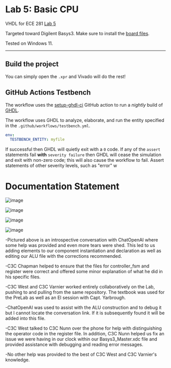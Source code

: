 # Lab 5: Basic CPU

VHDL for ECE 281 [Lab 5](https://usafa-ece.github.io/ece281-book/lab/lab5.html)

Targeted toward Digilent Basys3. Make sure to install the [board files](https://github.com/Xilinx/XilinxBoardStore/tree/2018.2/boards/Digilent/basys3).

Tested on Windows 11.

---

## Build the project

You can simply open the `.xpr` and Vivado will do the rest!

## GitHub Actions Testbench

The workflow uses the [setup-ghdl-ci](https://github.com/ghdl/setup-ghdl-ci) GitHub action
to run a *nightly* build of [GHDL](https://ghdl.github.io/ghdl/).

The workflow uses GHDL to analyze, elaborate, and run the entity specified in the `.github/workflows/testbench.yml`.

```yaml
env:
  TESTBENCH_ENTITY: myfile
```

If successful then GHDL will quietly exit with a `0` code.
If any of the `assert` statements fail **with** `severity failure` then GHDL will cease the simulation and exit with non-zero code; this will also cause the workflow to fail.
Assert statements of other severity levels, such as "error" w



# Documentation Statement

![image](https://github.com/VarnYard/ece281-lab5/assets/142039672/c242516d-a024-41bd-a401-b3050cddeba9)

![image](https://github.com/VarnYard/ece281-lab5/assets/142039672/55afafaf-2c05-4870-86f4-437a175d2720)

![image](https://github.com/VarnYard/ece281-lab5/assets/142039672/1665de1f-7c20-4278-8ced-9a65f71048a5)

![image](https://github.com/VarnYard/ece281-lab5/assets/142039672/3148cdbe-b5a9-4158-a384-d507636493a1)

-Pictured above is an introspective conversation with ChatOpenAI where some help was provided and even more tears were shed. This led to us adding elements to our component instantiation and declaration as well as editing our ALU file with the corrections recommended. 

-C3C Chapman helped to ensure that the files for controller_fsm and register were correct and offered some minor explanation of what he did in his specific files. 

-C3C West and C3C Varnier worked entirely collaboratively on the Lab, pushing to and pulling from the same repository. The textbook was used for the PreLab as well as an EI session with Capt. Yarbrough. 

-ChatOpenAI was used to assist with the ALU construction and to debug it but I cannot locate the conversation link. If it is subsequently found it will be added into this file. 

-C3C West talked to C3C Nunn over the phone for help with distinguishing the operator code in the register file. In addition, C3C Nunn helped us fix an issue we were having in our clock within our Basys3_Master.xdc file and provided assistance with debugging and reading error messages.

-No other help was provided to the best of C3C West and C3C Varnier's knowledge. 


